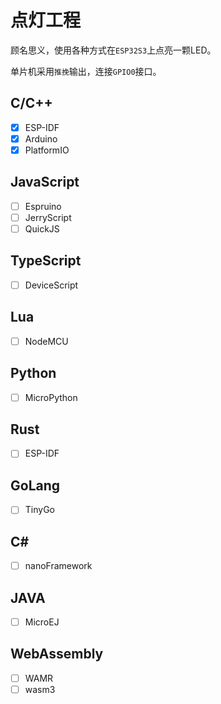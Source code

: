 # 点灯工程



顾名思义，使用各种方式在`ESP32S3`上点亮一颗LED。



单片机采用`推挽`输出，连接`GPIO0`接口。


## C/C++

- [x] ESP-IDF
- [x] Arduino
- [x] PlatformIO

## JavaScript

- [ ] Espruino
- [ ] JerryScript
- [ ] QuickJS

## TypeScript
- [ ] DeviceScript

## Lua
- [ ] NodeMCU

## Python
- [ ] MicroPython

## Rust
- [ ] ESP-IDF

## GoLang
- [ ] TinyGo

## C#
- [ ] nanoFramework

## JAVA
- [ ] MicroEJ

## WebAssembly 
- [ ] WAMR
- [ ] wasm3